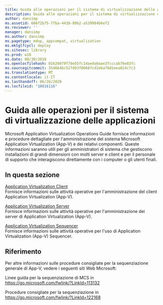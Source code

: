```yaml
---
title: Guida alle operazioni per il sistema di virtualizzazione delle applicazioni
description: Guida alle operazioni per il sistema di virtualizzazione delle applicazioni
author: dansimp
ms.assetid: 686f2b75-7fba-4410-89b2-a539984b6ef2
ms.reviewer: ''
manager: dansimp
ms.author: dansimp
ms.pagetype: mdop, appcompat, virtualization
ms.mktglfcycl: deploy
ms.sitesec: library
ms.prod: w10
ms.date: 08/30/2016
ms.openlocfilehash: 01b26079f78e55fc14aeda0aae3fcccab76e83fc
ms.sourcegitcommit: 354664bc527d93f80687cd2eba70d1eea024c7c3
ms.translationtype: MT
ms.contentlocale: it-IT
ms.lasthandoff: 06/26/2020
ms.locfileid: "10816116"
---
```

# Guida alle operazioni per il sistema di virtualizzazione delle applicazioni


Microsoft Application Virtualization Operations Guide fornisce informazioni e procedure dettagliate per l'amministrazione del sistema Microsoft Application Virtualization (App-V) e dei relativi componenti. Queste informazioni saranno utili per gli amministratori di sistema che gestiscono installazioni di grandi dimensioni con molti server e client e per il personale di supporto che interagiscono direttamente con i computer o gli utenti finali.

## In questa sezione


<a href="" id="application-virtualization-client"></a>[Application Virtualization Client](application-virtualization-client.md)  
Fornisce informazioni sulle attività operative per l'amministrazione del client Application Virtualization (App-V).

<a href="" id="application-virtualization-server"></a>[Application Virtualization Server](application-virtualization-server.md)  
Fornisce informazioni sulle attività operative per l'amministrazione dei server di Application Virtualization (App-V).

<a href="" id="application-virtualization-sequencer"></a>[Application Virtualization Sequencer](application-virtualization-sequencer.md)  
Fornisce informazioni sulle attività operative per l'uso di Application Virtualization (App-V) Sequencer.

## Riferimento


Per altre informazioni sulle procedure consigliate per la sequenziazione generale di App-V, vedere i seguenti siti Web Microsoft:

Linee guida per la sequenziazione di MCS in <https://go.microsoft.com/fwlink/?LinkId=113132>

Procedure consigliate per la sequenziazione in <https://go.microsoft.com/fwlink/?LinkId=122168>

 

 





